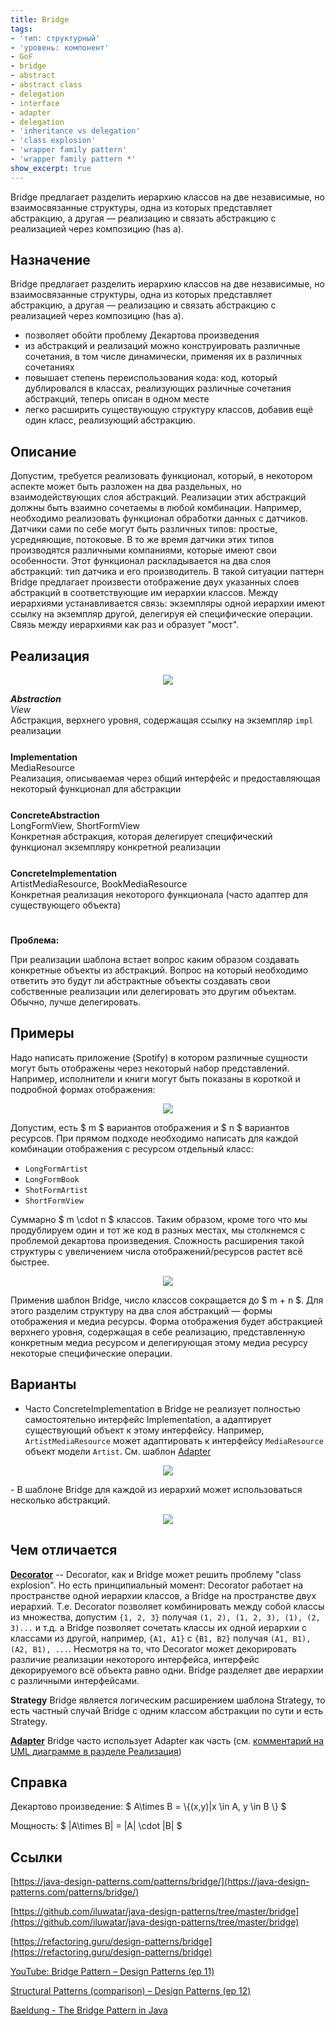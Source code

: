 ```yaml
---
title: Bridge
tags:
- 'тип: структурный'
- 'уровень: компонент'
- GoF
- bridge
- abstract
- abstract class
- delegation
- interface
- adapter
- delegation
- 'inheritance vs delegation'
- 'class explosion'
- 'wrapper family pattern'
- 'wrapper family pattern *'
show_excerpt: true
---
```


Bridge предлагает разделить иерархию классов на две независимые, но
взаимосвязанные структуры, одна из которых представляет абстракцию, а другая —
реализацию и связать абстракцию с реализацией через композицию (has a).

<!--more-->

<style>
    .wrap {
        padding-bottom: 25px;
    }
</style>

## Назначение

Bridge предлагает разделить иерархию классов на две независимые, но
взаимосвязанные структуры, одна из которых представляет абстракцию, а другая —
реализацию и связать абстракцию с реализацией через композицию (has a).

- позволяет обойти проблему Декартова произведения
- из абстракций и реализаций можно конструировать различные сочетания, в том
  числе динамически, применяя их в различных сочетаниях
- повышает степень переиспользования кода: код, который дублировался в классах,
реализующих различные сочетания абстракций, теперь описан в одном месте
- легко расширить существующую структуру классов, добавив ещё один класс,
  реализующий абстракцию.

## Описание
Допустим, требуется реализовать функционал, который, в некотором аспекте может
быть разложен на два раздельных, но взаимодействующих слоя абстракций.
Реализации этих абстракций должны быть взаимно сочетаемы в любой комбинации.
Например, необходимо реализовать функционал обработки данных с датчиков. Датчики
сами по себе могут быть различных типов: простые, усредняющие, потоковые. В то
же время датчики этих типов производятся различными компаниями, которые имеют
свои особенности. Этот функционал раскладывается на два слоя абстракций: тип
датчика и его производитель. В такой ситуации паттерн Bridge предлагает
произвести отображение двух указанных слоев абстракций в соответствующие им
иерархии классов. Между иерархиями устанавливается связь: экземпляры одной
иерархии имеют ссылку на экземпляр другой, делегируя ей специфические операции.
Связь между иерархиями как раз и образует "мост".

## Реализация


<p align="center">
  <img src="/assets/images/bridge/bridge.png" />
</p>

<div class="grid grid--px-0">
  <div class="cell cell--lg-3 cell--3"><b><i>Abstraction</i></b></div>
  <div class="cell cell--auto"><i>View</i></div>
  <div class="cell cell--lg-12 wrap">Абстракция, верхнего уровня, содержащая ссылку на экземпляр <code>impl</code> реализации</div>

  <div class="cell cell--lg-3 cell--3"><b>Implementation</b></div>
  <div class="cell cell--auto">MediaResource</div>
  <div class="cell cell--lg-12 wrap">Реализация, описываемая через общий интерфейс и предоставляющая некоторый функционал для абстракции</div>

  <div class="cell cell--lg-3 cell--3"><b>ConcreteAbstraction</b></div>
  <div class="cell cell--auto">LongFormView, ShortFormView</div>
  <div class="cell cell--lg-12 wrap">Конкретная абстракция, которая делегирует специфический функционал экземпляру конкретной реализации</div>

  <div class="cell cell--lg-3 cell--3"><b>ConcreteImplementation</b></div>
  <div class="cell cell--auto">ArtistMediaResource, BookMediaResource</div>
  <div class="cell cell--lg-12 wrap">Конкретная реализация некоторого функционала (часто адаптер для существующего объекта)</div>
</div>

**Проблема:**

При реализации шаблона встает вопрос каким образом создавать конкретные объекты
из абстракций. Вопрос на который необходимо ответить это будут ли абстрактные
объекты создавать свои собственные реализации или делегировать это другим объектам.
Обычно, лучше делегировать.


## Примеры

Надо написать приложение (Spotify) в котором различные сущности могут быть
отображены через некоторый набор представлений. Например, исполнители и книги
могут быть показаны в короткой и подробной формах отображения:

<p align="center">
  <img src="/assets/images/bridge/bridge-example.png" />
</p>

Допустим, есть $ m $ вариантов отображения и $ n $ вариантов ресурсов.
При прямом подходе необходимо написать для каждой комбинации отображения с
ресурсом отдельный класс:
- `LongFormArtist`
- `LongFormBook`
- `ShotFormArtist`
- `ShortFormView`


Суммарно $ m \cdot n $ классов. Таким образом, кроме того что мы продублируем
один и тот же код в разных местах, мы столкнемся с проблемой декартова
произведения. Сложность расширения такой структуры с увеличением числа
отображений/ресурсов растет всё быстрее.


<p align="center">
  <img src="/assets/images/bridge/bridge-example-uml.png" />
</p>

Применив шаблон Bridge, число классов сокращается до $ m + n $. Для этого
разделим структуру на два слоя абстракций — формы отображения и медиа ресурсы.
Форма отображения будет абстракцией верхнего уровня, содержащая в себе
реализацию, представленную конкретным медиа ресурсом и делегирующая этому
медиа ресурсу некоторые специфические операции.

## Варианты

- Часто ConcreteImplementation в Bridge не реализует полностью самостоятельно
интерфейс Implementation, а адаптирует существующий объект к этому интерфейсу.
Например, `ArtistMediaResource` может адаптировать к интерфейсу `MediaResource`
объект модели `Artist`. См. шаблон [Adapter](/2021/01/24/adapter.html)
<p align="center">
  <img src="/assets/images/bridge/bridge-adapter-example.png" />
</p>
- В шаблоне Bridge для каждой из иерархий может использоваться несколько абстракций.
<p align="center">
  <img src="/assets/images/bridge/bridge-multiple-abstractions.png" />
</p>

## Чем отличается

**[Decorator](/2021/05/05/decorator.html)** -- Decorator, как и Bridge может решить
проблему "class explosion". Но есть принципиальный момент: Decorator работает
на пространстве одной иерархии классов, а Bridge на пространстве двух иерархий.
Т.е. Decorator позволяет комбинировать между собой классы из множества, допустим
`{1, 2, 3}` получая `(1, 2), (1, 2, 3), (1), (2, 3)...` и т.д. а Bridge позволяет
сочетать классы их одной иерархии с классами из другой, например, `{A1, A1}` с
`{B1, B2}` получая `(A1, B1), (A2, B1), ...`. Несмотря на то, что Decorator
может декорировать различие реализации некоторого интерфейса, интерфейс декорируемого
всё объекта равно одни. Bridge разделяет две иерархии с различными интерфейсами.

**Strategy** Bridge является логическим расширением шаблона Strategy, то есть
частный случай Bridge c одним классом абстракции по сути и есть Strategy.

**[Adapter](/2021/01/24/adapter.html)** Bridge часто использует Adapter как
часть (см. [комментарий на UML диаграмме в разделе Реализация](/2021/03/21/bridge.html#реализация))

## Справка
Декартово произведение:
$ A\times B = \\{(x,y)|x \in A, y \in B \\} $

Мощность:
$ |A\times B| = |A| \cdot |B| $

## Ссылки
[https://java-design-patterns.com/patterns/bridge/](https://java-design-patterns.com/patterns/bridge/)

[https://github.com/iluwatar/java-design-patterns/tree/master/bridge](https://github.com/iluwatar/java-design-patterns/tree/master/bridge)

[https://refactoring.guru/design-patterns/bridge](https://refactoring.guru/design-patterns/bridge)

[YouTube: Bridge Pattern – Design Patterns (ep 11)](https://www.youtube.com/watch?v=F1YQ7YRjttI&list=PLrhzvIcii6GNjpARdnO4ueTUAVR9eMBpc&index=11)

[Structural Patterns (comparison) – Design Patterns (ep 12)](https://www.youtube.com/watch?v=lPsSL6_7NBg&list=PLrhzvIcii6GNjpARdnO4ueTUAVR9eMBpc&index=12)

[Baeldung - The Bridge Pattern in Java](https://www.baeldung.com/java-bridge-pattern)

